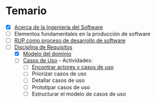 # Temario

* [x] [Acerca de la Ingeniería del Software](contenidos/acercaDe.md)
* [ ] Elementos fundamentales en la producción de software
* [ ] [RUP como proceso de desarrollo de software](rup.md)
* [ ] [Disciplina de Requisitos](disciplinaDeRequisitos.md)
  * [x] [Modelo del dominio](contenidos/modeloDelDominio.md)
  * [ ] [Casos de Uso](contenidos/CdU.md) - Actividades:
    * [ ] [Encontrar actores y casos de uso](contenidos/CdU.eAyCdU.md)
    * [ ] Priorizar casos de uso
    * [ ] Detallar casos de uso
    * [ ] Prototipar casos de uso
    * [ ] Estructurar el modelo de casos de uso
